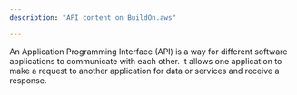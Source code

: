 ```yaml
---
description: "API content on BuildOn.aws"

---
```

An Application Programming Interface (API) is a way for different software applications to communicate with each other. It allows one application to make a request to another application for data or services and receive a response.
